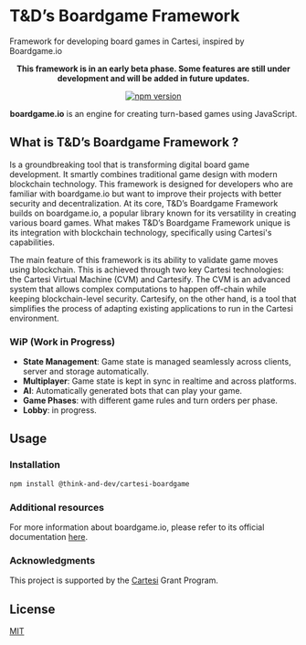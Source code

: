 # T&D’s Boardgame Framework

Framework for developing board games in Cartesi, inspired by Boardgame.io

<p align="center"><strong>This framework is in an early beta phase. Some features are still under development and will be added in future updates.</strong></p>

<p align="center">
<a href="https://www.npmjs.com/package/@think-and-dev/cartesi-boardgame"><img src="https://img.shields.io/npm/v/@think-and-dev/cartesi-boardgame" alt="npm version" /></a>
</p>

<p align="center">
  <strong>boardgame.io</strong> is an engine for creating turn-based games using JavaScript.
</p>

## What is T&D’s Boardgame Framework ?

Is a groundbreaking tool that is transforming digital board game development. It smartly combines traditional game design with modern blockchain technology. This framework is designed for developers who are familiar with boardgame.io but want to improve their projects with better security and decentralization.
At its core, T&D’s Boardgame Framework builds on boardgame.io, a popular library known for its versatility in creating various board games. What makes T&D’s Boardgame Framework unique is its integration with blockchain technology, specifically using Cartesi's capabilities.

The main feature of this framework is its ability to validate game moves using blockchain. This is achieved through two key Cartesi technologies: the Cartesi Virtual Machine (CVM) and Cartesify. 
The CVM is an advanced system that allows complex computations to happen off-chain while keeping blockchain-level security. Cartesify, on the other hand, is a tool that simplifies the process of adapting existing applications to run in the Cartesi environment.

### WiP (Work in Progress)

- **State Management**: Game state is managed seamlessly across clients, server and storage automatically.
- **Multiplayer**: Game state is kept in sync in realtime and across platforms.
- **AI**: Automatically generated bots that can play your game.
- **Game Phases**: with different game rules and turn orders per phase.
- **Lobby**: in progress.

## Usage

### Installation

```sh
npm install @think-and-dev/cartesi-boardgame
```

### Additional resources

For more information about boardgame.io, please refer to its official documentation  [here](https://boardgame.io/documentation/).

### Acknowledgments

This project is supported by the [Cartesi](https://cartesi.io/) Grant Program. 

## License

[MIT](_media/LICENSE)
